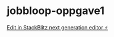 # jobbloop-oppgave1

[Edit in StackBlitz next generation editor ⚡️](https://stackblitz.com/~/github.com/vegardkoder/jobbloop-oppgave1)